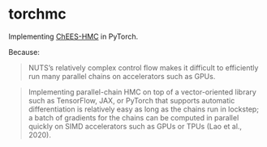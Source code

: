 # torchmc

Implementing [ChEES-HMC](http://proceedings.mlr.press/v130/hoffman21a/hoffman21a.pdf) in PyTorch.

Because:

> NUTS’s relatively complex control flow makes it difficult to efficiently run many parallel chains on accelerators such as GPUs.

> Implementing parallel-chain HMC on top of a vector-oriented library such as TensorFlow, JAX, or PyTorch that supports automatic differentiation is relatively easy as long as the chains run in lockstep; a batch of gradients for the chains can be computed in parallel quickly on SIMD accelerators such as GPUs or TPUs (Lao et al., 2020).